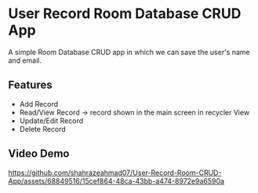 # User Record Room Database CRUD App
A simple Room Database CRUD app in which we can save the user's name and email.

## Features
* Add Record
* Read/View Record -> record shown in the main screen in recycler View
* Update/Edit Record
* Delete Record

## Video Demo
https://github.com/shahrazeahmad07/User-Record-Room-CRUD-App/assets/68849516/15cef864-48ca-43bb-a474-8972e9a6590a
